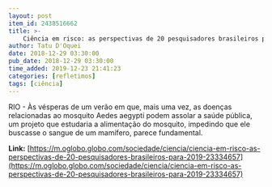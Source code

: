 ```yaml
---
layout: post
item_id: 2438516662
title: >-
    Ciência em risco: as perspectivas de 20 pesquisadores brasileiros para 2019
author: Tatu D'Oquei
date: 2018-12-29 03:30:00
pub_date: 2018-12-29 03:30:00
time_added: 2019-12-23 21:41:23
categories: [refletimos]
tags: [ciência]
---
```


RIO - Às vésperas de um verão em que, mais uma vez, as doenças relacionadas ao mosquito Aedes aegypti podem assolar a saúde pública, um projeto que estudaria a alimentação do mosquito, impedindo que ele buscasse o sangue de um mamífero, parece fundamental.

**Link:** [https://m.oglobo.globo.com/sociedade/ciencia/ciencia-em-risco-as-perspectivas-de-20-pesquisadores-brasileiros-para-2019-23334657](https://m.oglobo.globo.com/sociedade/ciencia/ciencia-em-risco-as-perspectivas-de-20-pesquisadores-brasileiros-para-2019-23334657)

